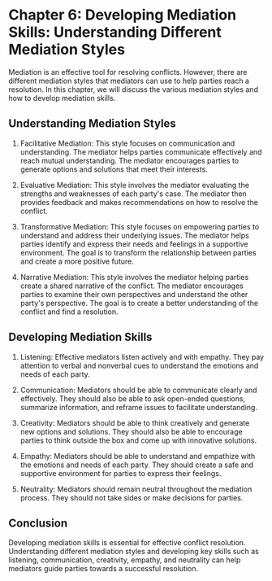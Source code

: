 Chapter 6: Developing Mediation Skills: Understanding Different Mediation Styles
================================================================================

Mediation is an effective tool for resolving conflicts. However, there are different mediation styles that mediators can use to help parties reach a resolution. In this chapter, we will discuss the various mediation styles and how to develop mediation skills.

Understanding Mediation Styles
------------------------------

1. Facilitative Mediation: This style focuses on communication and understanding. The mediator helps parties communicate effectively and reach mutual understanding. The mediator encourages parties to generate options and solutions that meet their interests.

2. Evaluative Mediation: This style involves the mediator evaluating the strengths and weaknesses of each party's case. The mediator then provides feedback and makes recommendations on how to resolve the conflict.

3. Transformative Mediation: This style focuses on empowering parties to understand and address their underlying issues. The mediator helps parties identify and express their needs and feelings in a supportive environment. The goal is to transform the relationship between parties and create a more positive future.

4. Narrative Mediation: This style involves the mediator helping parties create a shared narrative of the conflict. The mediator encourages parties to examine their own perspectives and understand the other party's perspective. The goal is to create a better understanding of the conflict and find a resolution.

Developing Mediation Skills
---------------------------

1. Listening: Effective mediators listen actively and with empathy. They pay attention to verbal and nonverbal cues to understand the emotions and needs of each party.

2. Communication: Mediators should be able to communicate clearly and effectively. They should also be able to ask open-ended questions, summarize information, and reframe issues to facilitate understanding.

3. Creativity: Mediators should be able to think creatively and generate new options and solutions. They should also be able to encourage parties to think outside the box and come up with innovative solutions.

4. Empathy: Mediators should be able to understand and empathize with the emotions and needs of each party. They should create a safe and supportive environment for parties to express their feelings.

5. Neutrality: Mediators should remain neutral throughout the mediation process. They should not take sides or make decisions for parties.

Conclusion
----------

Developing mediation skills is essential for effective conflict resolution. Understanding different mediation styles and developing key skills such as listening, communication, creativity, empathy, and neutrality can help mediators guide parties towards a successful resolution.
